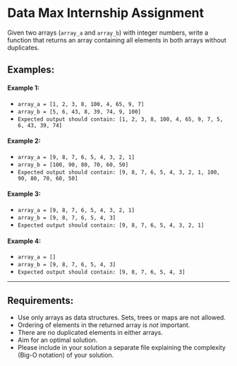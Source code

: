 # Data Max Internship Assignment

Given two arrays (`array_a` and `array_b`) with integer numbers, write a function that returns an array containing all elements in both arrays without duplicates.

## Examples:

#### Example 1:
* `array_a = [1, 2, 3, 8, 100, 4, 65, 9, 7]`
* `array_b = [5, 6, 43, 8, 39, 74, 9, 100]`
* `Expected output should contain: [1, 2, 3, 8, 100, 4, 65, 9, 7, 5, 6, 43, 39, 74]`

#### Example 2:
* `array_a = [9, 8, 7, 6, 5, 4, 3, 2, 1]`
* `array_b = [100, 90, 80, 70, 60, 50]`
* `Expected output should contain: [9, 8, 7, 6, 5, 4, 3, 2, 1, 100, 90, 80, 70, 60, 50]`

#### Example 3:
* `array_a = [9, 8, 7, 6, 5, 4, 3, 2, 1]`
* `array_b = [9, 8, 7, 6, 5, 4, 3]`
* `Expected output should contain: [9, 8, 7, 6, 5, 4, 3, 2, 1]`

#### Example 4:
* `array_a = []`
* `array_b = [9, 8, 7, 6, 5, 4, 3]`
* `Expected output should contain: [9, 8, 7, 6, 5, 4, 3]`

---

## Requirements:
- Use only arrays as data structures. Sets, trees or maps are not allowed.
- Ordering of elements in the returned array is *not* important.
- There are no duplicated elements in either arrays.
- Aim for an optimal solution.
- Please include in your solution a separate file explaining the complexity (Big-O notation) of your solution.
